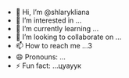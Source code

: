 - 👋 Hi, I’m @shlarykliana
- 👀 I’m interested in ...
- 🌱 I’m currently learning ...
- 💞️ I’m looking to collaborate on ...
- 📫 How to reach me ...3
- 😄 Pronouns: ...
- ⚡ Fun fact: ...цуауук

<!---
shlarykliana/shlarykliana is a ✨ special ✨ repository because its `README.md` (this file) appears on your GitHub profile.
You can click the Preview link to take a look at your changes.
--->
